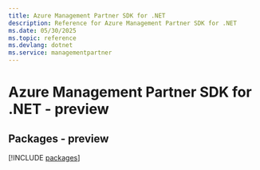 ```yaml
---
title: Azure Management Partner SDK for .NET
description: Reference for Azure Management Partner SDK for .NET
ms.date: 05/30/2025
ms.topic: reference
ms.devlang: dotnet
ms.service: managementpartner
---
```

# Azure Management Partner SDK for .NET - preview
## Packages - preview
[!INCLUDE [packages](management-partner-index.md)]